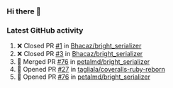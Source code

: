 ### Hi there 👋


### Latest GitHub activity
<!--START_SECTION:activity-->
1. ❌ Closed PR [#1](https://github.com/Bhacaz/bright_serializer/pull/1) in [Bhacaz/bright_serializer](https://github.com/Bhacaz/bright_serializer)
2. ❌ Closed PR [#3](https://github.com/Bhacaz/bright_serializer/pull/3) in [Bhacaz/bright_serializer](https://github.com/Bhacaz/bright_serializer)
3. 🎉 Merged PR [#76](https://github.com/petalmd/bright_serializer/pull/76) in [petalmd/bright_serializer](https://github.com/petalmd/bright_serializer)
4. 💪 Opened PR [#27](https://github.com/tagliala/coveralls-ruby-reborn/pull/27) in [tagliala/coveralls-ruby-reborn](https://github.com/tagliala/coveralls-ruby-reborn)
5. 💪 Opened PR [#76](https://github.com/petalmd/bright_serializer/pull/76) in [petalmd/bright_serializer](https://github.com/petalmd/bright_serializer)
<!--END_SECTION:activity-->

<!--
**Bhacaz/bhacaz** is a ✨ _special_ ✨ repository because its `README.md` (this file) appears on your GitHub profile.

Here are some ideas to get you started:

- 🔭 I’m currently working on ...
- 🌱 I’m currently learning ...
- 👯 I’m looking to collaborate on ...
- 🤔 I’m looking for help with ...
- 💬 Ask me about ...
- 📫 How to reach me: ...
- 😄 Pronouns: ...
- ⚡ Fun fact: ...
-->
